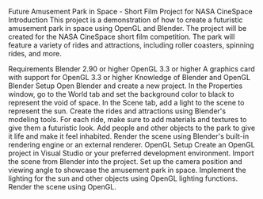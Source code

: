 Future Amusement Park in Space - Short Film Project for NASA CineSpace
Introduction
This project is a demonstration of how to create a futuristic amusement park in space using OpenGL and Blender. The project will be created for the NASA CineSpace short film competition. The park will feature a variety of rides and attractions, including roller coasters, spinning rides, and more.

Requirements
Blender 2.90 or higher
OpenGL 3.3 or higher
A graphics card with support for OpenGL 3.3 or higher
Knowledge of Blender and OpenGL
Blender Setup
Open Blender and create a new project.
In the Properties window, go to the World tab and set the background color to black to represent the void of space.
In the Scene tab, add a light to the scene to represent the sun.
Create the rides and attractions using Blender's modeling tools. For each ride, make sure to add materials and textures to give them a futuristic look.
Add people and other objects to the park to give it life and make it feel inhabited.
Render the scene using Blender's built-in rendering engine or an external renderer.
OpenGL Setup
Create an OpenGL project in Visual Studio or your preferred development environment.
Import the scene from Blender into the project.
Set up the camera position and viewing angle to showcase the amusement park in space.
Implement the lighting for the sun and other objects using OpenGL lighting functions.
Render the scene using OpenGL.
